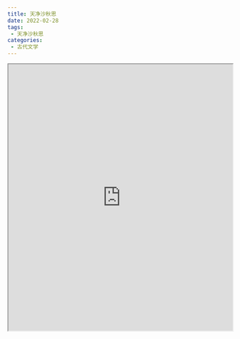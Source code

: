 ```yaml
---
title: 天净沙秋思
date: 2022-02-28
tags:
 - 天净沙秋思
categories:
 - 古代文学
---
```




<iframe src="http://localhost:8080/pdf/web/viewer.html?file=https://vkceyugu.cdn.bspapp.com/VKCEYUGU-e9075d72-0451-48df-afe1-d46932ae4554/083e25bc-2586-4c21-a274-d7719de6054b.pdf" width="100%" height="600px"></iframe>
